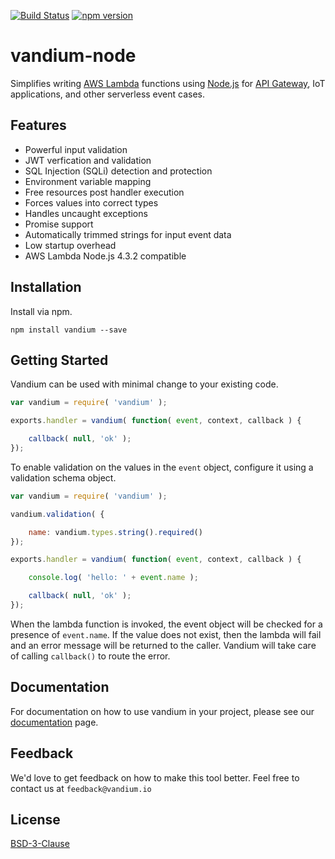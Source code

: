 [![Build Status](https://travis-ci.org/vandium-io/vandium-node.svg?branch=master)](https://travis-ci.org/vandium-io/vandium-node)
[![npm version](https://badge.fury.io/js/vandium.svg)](https://badge.fury.io/js/vandium)

# vandium-node

Simplifies writing [AWS Lambda](https://aws.amazon.com/lambda/details) functions using [Node.js](https://nodejs.org) for [API Gateway](https://aws.amazon.com/api-gateway), IoT applications, and other serverless event cases.

## Features
* Powerful input validation
* JWT verfication and validation
* SQL Injection (SQLi) detection and protection
* Environment variable mapping
* Free resources post handler execution
* Forces values into correct types
* Handles uncaught exceptions
* Promise support
* Automatically trimmed strings for input event data
* Low startup overhead
* AWS Lambda Node.js 4.3.2 compatible

## Installation
Install via npm.

	npm install vandium --save

## Getting Started

Vandium can be used with minimal change to your existing code.

```js
var vandium = require( 'vandium' );

exports.handler = vandium( function( event, context, callback ) {

	callback( null, 'ok' );
});
```

To enable validation on the values in the `event` object, configure it using a validation schema object.

```js
var vandium = require( 'vandium' );

vandium.validation( {

	name: vandium.types.string().required()
});

exports.handler = vandium( function( event, context, callback ) {

	console.log( 'hello: ' + event.name );

	callback( null, 'ok' );
});
```

When the lambda function is invoked, the event object will be checked for a presence of `event.name`. If the value does not exist, then the lambda will fail and an error message will be returned to the caller. Vandium will take care of calling `callback()` to route the error.


## Documentation

For documentation on how to use vandium in your project, please see our [documentation](docs/main.md) page.

## Feedback

We'd love to get feedback on how to make this tool better. Feel free to contact us at `feedback@vandium.io`


## License

[BSD-3-Clause](https://en.wikipedia.org/wiki/BSD_licenses)
